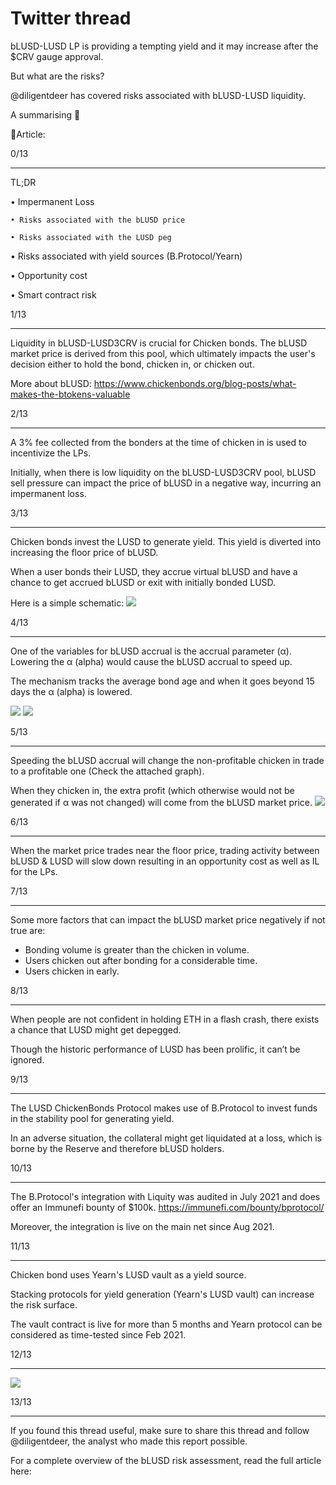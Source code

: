 # Twitter thread

bLUSD-LUSD LP is providing a tempting yield and it may increase after the $CRV gauge approval.

But what are the risks?

@diligentdeer has covered risks associated with bLUSD-LUSD liquidity. 

A summarising  🧵   

📜Article:

0/13

---
TL;DR

• Impermanent Loss

    • Risks associated with the bLUSD price
    
    • Risks associated with the LUSD peg
    
• Risks associated with yield sources (B.Protocol/Yearn)

• Opportunity cost

• Smart contract risk

1/13

---
Liquidity in bLUSD-LUSD3CRV is crucial for Chicken bonds. The bLUSD market price is derived from this pool, which ultimately impacts the user's decision either to hold the bond, chicken in, or chicken out.

More about bLUSD: https://www.chickenbonds.org/blog-posts/what-makes-the-btokens-valuable

2/13

---

A 3% fee collected from the bonders at the time of chicken in is used to incentivize the LPs.

Initially, when there is low liquidity on the bLUSD-LUSD3CRV pool, bLUSD sell pressure can impact the price of bLUSD in a negative way, incurring an impermanent loss.

3/13

---

Chicken bonds invest the LUSD to generate yield. This yield is diverted into increasing the floor price of bLUSD.

When a user bonds their LUSD, they accrue virtual bLUSD and have a chance to get accrued bLUSD or exit with initially bonded LUSD.

Here is a simple schematic:
![](https://lh6.googleusercontent.com/ZIZUjpj4yUH2lTPfJgC7jmBVJkkegK4eEksZf_2knaZDFrQNeLCUCS1WAoDeaI436GjWWbrHfILcqGECNYI0ABXLP6f_a4LmG_9xcWareS_WHyWxtC7O_CnUC8DgQ7wWOjl9Zd-FgoR_Lt3VdZ1ld-6oIJcC0fYFBORiaAxgv5Zqee43PycL3LzjGoXIEA)

4/13

---
One of the variables for bLUSD accrual is the accrual parameter (α). 
Lowering the α (alpha) would cause the bLUSD accrual to speed up.

The mechanism tracks the average bond age and when it goes beyond 15 days the α (alpha) is lowered.

![](https://lh4.googleusercontent.com/k3o7OuY1SC95kNCOCsNumC7Lx1gjbdQkyLl4HCL4-oizhUWdB9gK93Hj60Hd0ha8w_7DTDtEdPsZn3WMFSDNIDEX1_kTVOLRmtMwu2P2pOkzYM15ymjMfkJcKKtbvuQLboZMUjxHGmz-FPBTt2MmJJV-6TjarZAhM_kGG16EcnHbRhN_AIHHey4C_2DMfg)
![](https://typefully-user-uploads.s3.amazonaws.com/img/original/46439/d01dfb79-0c49-4330-8f71-01dc52ad9db1.png?response-cache-control=no-cache&AWSAccessKeyId=AKIAVTJZGL3H4SWWVYIT&Signature=ZDT7P%2BBeWZ2a3Xv3Zq5UiBV2SSs%3D&Expires=1668487301)

5/13

---
Speeding the bLUSD accrual will change the non-profitable chicken in trade to a profitable one (Check the attached graph).

When they chicken in, the extra profit (which otherwise would not be generated if α was not changed) will come from the bLUSD market price.
![](https://typefully-user-uploads.s3.amazonaws.com/img/original/46439/150a8e3c-146e-4d39-9403-f50beec015fb.PNG?response-cache-control=no-cache&AWSAccessKeyId=AKIAVTJZGL3H4SWWVYIT&Signature=LpnpMSDBVuSyTylyXyYBAgTIyaU%3D&Expires=1668488233)

6/13

---
When the market price trades near the floor price, trading activity between bLUSD & LUSD will slow down resulting in an opportunity cost as well as IL for the LPs.

7/13

---
Some more factors that can impact the bLUSD market price negatively if not true are:

- Bonding volume is greater than the chicken in volume.
- Users chicken out after bonding for a considerable time.
- Users chicken in early.


8/13

---
When people are not confident in holding ETH in a flash crash, there exists a chance that LUSD might get depegged.

Though the historic performance of LUSD has been prolific, it can’t be ignored.


9/13

---
The LUSD ChickenBonds Protocol makes use of B.Protocol to invest funds in the stability pool for generating yield. 

In an adverse situation, the collateral might get liquidated at a loss, which is borne by the Reserve and therefore bLUSD holders.

10/13

---
The B.Protocol's integration with Liquity was audited in July 2021 and does offer an Immunefi bounty of $100k. https://immunefi.com/bounty/bprotocol/

Moreover, the integration is live on the main net since Aug 2021.

11/13

---
Chicken bond uses Yearn's LUSD vault as a yield source.

Stacking protocols for yield generation (Yearn's LUSD vault) can increase the risk surface. 

The vault contract is live for more than 5 months and Yearn protocol can be considered as time-tested since Feb 2021.

12/13


---
![](https://typefully-user-uploads.s3.amazonaws.com/img/original/46439/bf7ff077-746a-4f03-b9e8-aa0cc65313e7.png?response-cache-control=no-cache&AWSAccessKeyId=AKIAVTJZGL3H4SWWVYIT&Signature=t1rurUDyIA392zBjld7ono%2BCdK4%3D&Expires=1668768452)

13/13

---
If you found this thread useful, make sure to share this thread and follow
@diligentdeer, the analyst who made this report possible. 

For a complete overview of the bLUSD risk assessment, read the full article here:
